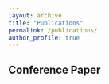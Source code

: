 ```yaml
---
layout: archive
title: "Publications"
permalink: /publications/
author_profile: true
---
```


## Conference Paper
